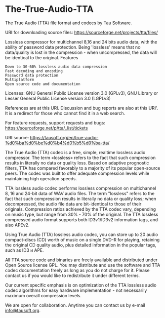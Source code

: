# The-True-Audio-TTA
The True Audio (TTA) file format and codecs by Tau Software. 

URI for downloading source files:
https://sourceforge.net/projects/tta/files/

Lossless compressor for multichannel 8,16 and 24 bits audio data, with the ability of password data protection. Being 'lossless' means that no data/quality is lost in the compression - when uncompressed, the data will be identical to the original.
Features

    Down to 30-60% lossless audio data compression
    Fast decoding and encoding
    Password data protection
    Multiplatform
    Open source code and documentation

Licenses:
GNU General Public License version 3.0 (GPLv3), GNU Library or Lesser General Public License version 3.0 (LGPLv3)

References are at this URI. Discussion and bug reports are also at this URI'.
It is a redirect for those who cannot find it in a web search.

For feature requests, support requests and bugs:
https://sourceforge.net/p/tta/_list/tickets


URI source: https://tausoft.org/en/true-audio-%d0%ba%d0%be%d0%b4%d0%b5%d0%ba-tta/



The True Audio (TTA) codec is a free, simple, realtime lossless audio compressor. The term «lossless» refers to the fact that such compression results in literally no data or quality loss. Based on adaptive prognostic filters, TTA has compared favorably to a majority of its popular open-source peers. The codec was built to offer adequate compression levels while maintaining high operation speeds.

TTA lossless audio codec performs lossless compression on multichannel 8, 16 and 24-bit data of WAV audio files. The term "lossless" refers to the fact that such compression results in literally no data or quality loss; when decompressed, the audio file data are bit-identical to those of their originals. Compression ratios achieved by the TTA codec vary, depending on music type, but range from 30% - 70% of the original. The TTA lossless compressed audio format supports both ID3v1/ID3v2 information tags, and also APEv2.

Using True Audio (TTA) lossless audio codec, you can store up to 20 audio compact-discs (CD) worth of music on a single DVD-R for playing, retaining the original CD quality audio, plus detailed information in the popular tags, such as ID3 и APE.

All TTA source code and binaries are freely available and distributed under Open Source license GPL. You may distribute and use the software and TTA codec documentation freely as long as you do not charge for it. Please contact us if you would like to redistribute it under different terms.

Our current specific emphasis is on optimization of the TTA lossless audio codec algorithms for easy hardware implementation - not necessarily maximum overall compression levels.

We are open for collaboration. Anytime you can contact us by e-mail info@tausoft.org.
